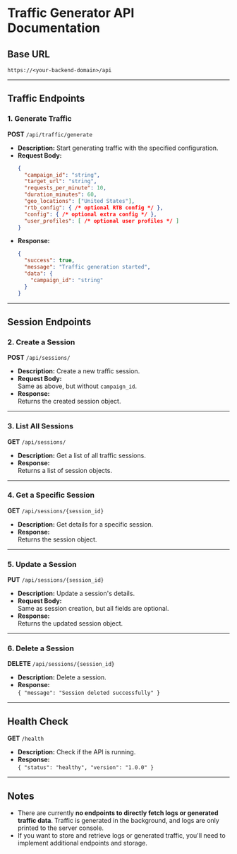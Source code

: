 # Traffic Generator API Documentation

## Base URL
```
https://<your-backend-domain>/api
```

---

## Traffic Endpoints

### 1. Generate Traffic

**POST** `/api/traffic/generate`

- **Description:** Start generating traffic with the specified configuration.
- **Request Body:**
  ```json
  {
    "campaign_id": "string",
    "target_url": "string",
    "requests_per_minute": 10,
    "duration_minutes": 60,
    "geo_locations": ["United States"],
    "rtb_config": { /* optional RTB config */ },
    "config": { /* optional extra config */ },
    "user_profiles": [ /* optional user profiles */ ]
  }
  ```
- **Response:**
  ```json
  {
    "success": true,
    "message": "Traffic generation started",
    "data": {
      "campaign_id": "string"
    }
  }
  ```

---

## Session Endpoints

### 2. Create a Session

**POST** `/api/sessions/`

- **Description:** Create a new traffic session.
- **Request Body:**  
  Same as above, but without `campaign_id`.
- **Response:**  
  Returns the created session object.

---

### 3. List All Sessions

**GET** `/api/sessions/`

- **Description:** Get a list of all traffic sessions.
- **Response:**  
  Returns a list of session objects.

---

### 4. Get a Specific Session

**GET** `/api/sessions/{session_id}`

- **Description:** Get details for a specific session.
- **Response:**  
  Returns the session object.

---

### 5. Update a Session

**PUT** `/api/sessions/{session_id}`

- **Description:** Update a session's details.
- **Request Body:**  
  Same as session creation, but all fields are optional.
- **Response:**  
  Returns the updated session object.

---

### 6. Delete a Session

**DELETE** `/api/sessions/{session_id}`

- **Description:** Delete a session.
- **Response:**  
  `{ "message": "Session deleted successfully" }`

---

## Health Check

**GET** `/health`

- **Description:** Check if the API is running.
- **Response:**  
  `{ "status": "healthy", "version": "1.0.0" }`

---

## Notes

- There are currently **no endpoints to directly fetch logs or generated traffic data**. Traffic is generated in the background, and logs are only printed to the server console.
- If you want to store and retrieve logs or generated traffic, you'll need to implement additional endpoints and storage. 